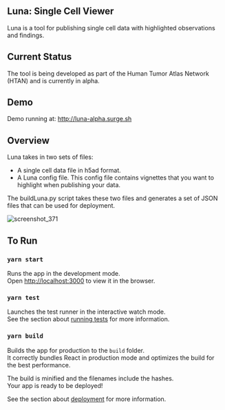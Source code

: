 ## Luna: Single Cell Viewer

Luna is a tool for publishing single cell data with highlighted observations and findings.

## Current Status

The tool is being developed as part of the Human Tumor Atlas Network (HTAN) and is currently in alpha.  

## Demo

Demo running at:  http://luna-alpha.surge.sh

## Overview

Luna takes in two sets of files:

* A single cell data file in h5ad format.
* A Luna config file.  This config file contains vignettes that you want to highlight when publishing your data.

The buildLuna.py script takes these two files and generates a set of JSON files that can be used for deployment.

![screenshot_371](https://user-images.githubusercontent.com/1009066/81432352-bfc46b80-9130-11ea-8cc8-2ead3d0790de.png)

## To Run

### `yarn start`

Runs the app in the development mode.<br />
Open [http://localhost:3000](http://localhost:3000) to view it in the browser.

### `yarn test`

Launches the test runner in the interactive watch mode.<br />
See the section about [running tests](https://facebook.github.io/create-react-app/docs/running-tests) for more information.

### `yarn build`

Builds the app for production to the `build` folder.<br />
It correctly bundles React in production mode and optimizes the build for the best performance.

The build is minified and the filenames include the hashes.<br />
Your app is ready to be deployed!

See the section about [deployment](https://facebook.github.io/create-react-app/docs/deployment) for more information.

